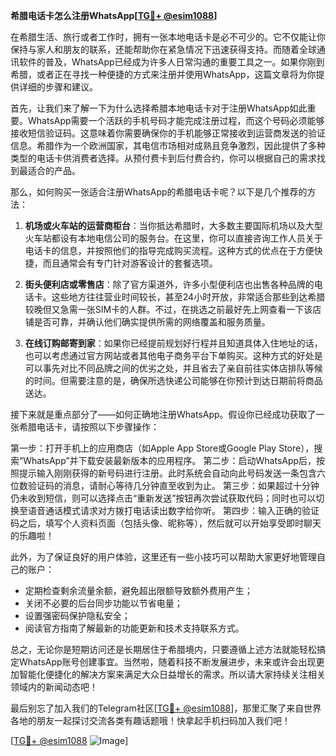 **希腊电话卡怎么注册WhatsApp[[TG💪+ @esim1088](https://t.me/s/esim1088)]**

在希腊生活、旅行或者工作时，拥有一张本地电话卡是必不可少的。它不仅能让你保持与家人和朋友的联系，还能帮助你在紧急情况下迅速获得支持。而随着全球通讯软件的普及，WhatsApp已经成为许多人日常沟通的重要工具之一。如果你刚到希腊，或者正在寻找一种便捷的方式来注册并使用WhatsApp，这篇文章将为你提供详细的步骤和建议。

首先，让我们来了解一下为什么选择希腊本地电话卡对于注册WhatsApp如此重要。WhatsApp需要一个活跃的手机号码才能完成注册过程，而这个号码必须能够接收短信验证码。这意味着你需要确保你的手机能够正常接收到运营商发送的验证信息。希腊作为一个欧洲国家，其电信市场相对成熟且竞争激烈，因此提供了多种类型的电话卡供消费者选择。从预付费卡到后付费合约，你可以根据自己的需求找到最适合的产品。

那么，如何购买一张适合注册WhatsApp的希腊电话卡呢？以下是几个推荐的方法：

1. **机场或火车站的运营商柜台**：当你抵达希腊时，大多数主要国际机场以及大型火车站都设有本地电信公司的服务台。在这里，你可以直接咨询工作人员关于电话卡的信息，并按照他们的指导完成购买流程。这种方式的优点在于方便快捷，而且通常会有专门针对游客设计的套餐选项。

2. **街头便利店或零售店**：除了官方渠道外，许多小型便利店也出售各种品牌的电话卡。这些地方往往营业时间较长，甚至24小时开放，非常适合那些到达希腊较晚但又急需一张SIM卡的人群。不过，在挑选之前最好先上网查看一下该店铺是否可靠，并确认他们确实提供所需的网络覆盖和服务质量。

3. **在线订购邮寄到家**：如果你已经提前规划好行程并且知道具体入住地址的话，也可以考虑通过官方网站或者其他电子商务平台下单购买。这种方式的好处是可以事先对比不同品牌之间的优劣之处，并且省去了亲自前往实体店排队等候的时间。但需要注意的是，确保所选快递公司能够在你预计到达日期前将商品送达。

接下来就是重点部分了——如何正确地注册WhatsApp。假设你已经成功获取了一张希腊电话卡，请按照以下步骤操作：

第一步：打开手机上的应用商店（如Apple App Store或Google Play Store），搜索“WhatsApp”并下载安装最新版本的应用程序。
第二步：启动WhatsApp后，按照提示输入刚刚获得的新号码进行注册。此时系统会自动向此号码发送一条包含六位数验证码的消息，请耐心等待几分钟直至收到为止。
第三步：如果超过十分钟仍未收到短信，则可以选择点击“重新发送”按钮再次尝试获取代码；同时也可以切换至语音通话模式请求对方拨打电话读出数字给你听。
第四步：输入正确的验证码之后，填写个人资料页面（包括头像、昵称等），然后就可以开始享受即时聊天的乐趣啦！

此外，为了保证良好的用户体验，这里还有一些小技巧可以帮助大家更好地管理自己的账户：
- 定期检查剩余流量余额，避免超出限额导致额外费用产生；
- 关闭不必要的后台同步功能以节省电量；
- 设置强密码保护隐私安全；
- 阅读官方指南了解最新的功能更新和技术支持联系方式。

总之，无论你是短期访问还是长期居住于希腊境内，只要遵循上述方法就能轻松搞定WhatsApp账号创建事宜。当然啦，随着科技不断发展进步，未来或许会出现更加智能化便捷化的解决方案来满足大众日益增长的需求。所以请大家持续关注相关领域内的新闻动态吧！

最后别忘了加入我们的Telegram社区[[TG💪+ @esim1088](https://t.me/s/esim1088)]，那里汇聚了来自世界各地的朋友一起探讨交流各类有趣话题哦！快拿起手机扫码加入我们吧！

[[TG💪+ @esim1088](https://t.me/s/esim1088) ![Image](https://i.postimg.cc/4NQfJmqS/Snipaste-2025-05-13-00-14-12.png)]